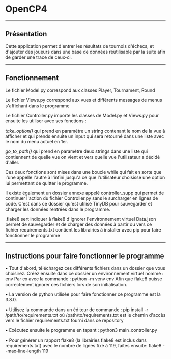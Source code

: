 # OpenCP4
---
Présentation
---
Cette application permet d'entrer les résultats de tournois d'échecs, et d'ajouter des joueurs dans une base de données réutilisable par la suite afin
de garder une trace de ceux-ci.

---
Fonctionnement
---
Le fichier Model.py correspond aux classes Player, Tournament, Round

Le fichier Views.py correspond aux vues et différents messages de menus s'affichant dans le programme

Le fichier Controller.py importe les classes de Model.py et Views.py pour ensuite les utiliser avec ses fonctions :

*take_option()* qui prend en paramètre un string contenant le nom de la vue à afficher et qui prends ensuite un input
qui sera retourné dans une liste avec le nom du menu actuel en 1er.

*go_to_path()* qui prend en paramètre deux strings dans une liste qui contiennent de quelle vue on vient et vers
quelle vue l'utilisateur a décidé d'aller. 

Ces deux fonctions sont mises dans une boucle while qui fait en sorte que l'une appelle l'autre à l'infini jusqu'à 
ce que l'utilisateur choisisse une option lui permettant de quitter le programme.

Il existe également un dossier annexe appelé controller_supp qui permet de continuer l'action du fichier Controller.py
sans le surcharger en lignes de code. C'est dans ce dossier qu'est utilisé TinyDB pour sauvegarder et charger 
les données rentrées dans le programme.

.flake8 sert indiquer à flake8 d'ignorer l'environnement virtuel
Data.json permet de sauvegarder et de charger des données à partir ou vers ce fichier
requirements.txt contient les librairies à installer avec pip pour faire fonctionner le programme

---
Instructions pour faire fonctionner le programme
---

 • Tout d'abord, téléchargez ces différents fichiers dans un dossier que vous choisirez. Créez ensuite dans ce dossier un environnement virtuel nommé : env
Par ex avec la commande : python -m venv env
Afin que flake8 puisse correctement ignorer ces fichiers lors de son initialisation.

 • La version de python utilisée pour faire fonctionner ce programme est la 3.8.0.
 
 • Utilisez la commande dans un éditeur de commande :
pip install -r /path/to/requirements.txt
où /path/to/requirements.txt est le chemin d'accès vers le fichier requirements.txt fourni dans ce repository

 • Exécutez ensuite le programme en tapant :
python3 main_controller.py

 • Pour générer un rapport flake8 (la librairies flake8 est inclus dans requirements.txt) avec le nombre de lignes fixé à 119, faites ensuite:
flake8 --max-line-length 119
